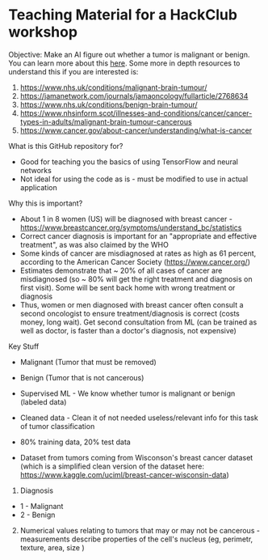 # Teaching Material for a HackClub workshop  


Objective: Make an AI figure out whether a tumor is malignant or benign. You can learn more about this [here](https://www.cancercenter.com/community/blog/2017/12/whats-the-difference-benign-and-malignant-tumors). Some more in depth resources to understand this if you are interested is:
1. https://www.nhs.uk/conditions/malignant-brain-tumour/
2. https://jamanetwork.com/journals/jamaoncology/fullarticle/2768634
3. https://www.nhs.uk/conditions/benign-brain-tumour/
4. https://www.nhsinform.scot/illnesses-and-conditions/cancer/cancer-types-in-adults/malignant-brain-tumour-cancerous
5. https://www.cancer.gov/about-cancer/understanding/what-is-cancer

What is this GitHub repository for?
- Good for teaching you the basics of using TensorFlow and neural networks
- Not ideal for using the code as is - must be modified to use in actual application

Why this is important?
- About 1 in 8 women (US) will be diagnosed with breast cancer - https://www.breastcancer.org/symptoms/understand_bc/statistics
- Correct cancer diagnosis is important for an "appropriate and effective treatment", as was also claimed by the WHO
- Some kinds of cancer are misdiagnosed at rates as high as 61 percent, according to the American Cancer Society (https://www.cancer.org/)
- Estimates demonstrate that ~ 20% of all cases of cancer are misdiagnosed (so ~ 80% will get the right treatment and diagnosis on first visit). Some will be sent back home with wrong treatment or diagnosis
-  Thus, women or men diagnosed with breast cancer often consult a second oncologist to ensure treatment/diagnosis is correct (costs money, long wait). Get second consultation from ML (can be trained as well as doctor, is faster than a doctor's diagnosis, not expensive)  


Key Stuff
- Malignant (Tumor that must be removed)
- Benign (Tumor that is not cancerous)
- Supervised ML - We know whether tumor is malignant or benign (labeled data)
- Cleaned data - Clean it of not needed useless/relevant info for this task of tumor classification
- 80% training data, 20% test data


- Dataset from tumors coming from Wisconson's breast cancer dataset (which is a simplified clean version of the dataset here: https://www.kaggle.com/uciml/breast-cancer-wisconsin-data)
 1. Diagnosis 
 - 1 - Malignant
 - 2 - Benign
 2. Numerical values relating to tumors that may or may not be cancerous - measurements describe properties of the cell's nucleus (eg, perimetr, texture, area, size )
